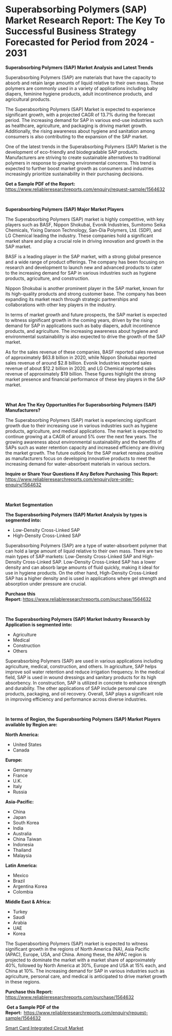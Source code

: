 <p><h1>Superabsorbing Polymers (SAP) Market Research Report: The Key To Successful Business Strategy Forecasted for Period from 2024 - 2031</h1></p><p><strong>Superabsorbing Polymers (SAP) Market Analysis and Latest Trends</strong></p>
<p><p>Superabsorbing Polymers (SAP) are materials that have the capacity to absorb and retain large amounts of liquid relative to their own mass. These polymers are commonly used in a variety of applications including baby diapers, feminine hygiene products, adult incontinence products, and agricultural products.</p><p>The Superabsorbing Polymers (SAP) Market is expected to experience significant growth, with a projected CAGR of 13.7% during the forecast period. The increasing demand for SAP in various end-use industries such as healthcare, agriculture, and packaging is driving market growth. Additionally, the rising awareness about hygiene and sanitation among consumers is also contributing to the expansion of the SAP market.</p><p>One of the latest trends in the Superabsorbing Polymers (SAP) Market is the development of eco-friendly and biodegradable SAP products. Manufacturers are striving to create sustainable alternatives to traditional polymers in response to growing environmental concerns. This trend is expected to further boost market growth as consumers and industries increasingly prioritize sustainability in their purchasing decisions.</p></p>
<p><strong>Get a Sample PDF of the Report:&nbsp;</strong> <a href="https://www.reliableresearchreports.com/enquiry/request-sample/1564632">https://www.reliableresearchreports.com/enquiry/request-sample/1564632</a></p>
<p>&nbsp;</p>
<p><strong>Superabsorbing Polymers (SAP) Major Market Players</strong></p>
<p><p>The Superabsorbing Polymers (SAP) market is highly competitive, with key players such as BASF, Nippon Shokubai, Evonik Industries, Sumitomo Seika Chemicals, Yixing Danson Technology, San-Dia Polymers, Ltd. (SDP), and LG Chemical leading the industry. These companies hold a significant market share and play a crucial role in driving innovation and growth in the SAP market.</p><p>BASF is a leading player in the SAP market, with a strong global presence and a wide range of product offerings. The company has been focusing on research and development to launch new and advanced products to cater to the increasing demand for SAP in various industries such as hygiene products, agriculture, and construction.</p><p>Nippon Shokubai is another prominent player in the SAP market, known for its high-quality products and strong customer base. The company has been expanding its market reach through strategic partnerships and collaborations with other key players in the industry.</p><p>In terms of market growth and future prospects, the SAP market is expected to witness significant growth in the coming years, driven by the rising demand for SAP in applications such as baby diapers, adult incontinence products, and agriculture. The increasing awareness about hygiene and environmental sustainability is also expected to drive the growth of the SAP market.</p><p>As for the sales revenue of these companies, BASF reported sales revenue of approximately $63.8 billion in 2020, while Nippon Shokubai reported sales revenue of around $2.8 billion. Evonik Industries reported sales revenue of about $12.2 billion in 2020, and LG Chemical reported sales revenue of approximately $19 billion. These figures highlight the strong market presence and financial performance of these key players in the SAP market.</p></p>
<p>&nbsp;</p>
<p><strong>What Are The Key Opportunities For Superabsorbing Polymers (SAP) Manufacturers?</strong></p>
<p><p>The Superabsorbing Polymers (SAP) market is experiencing significant growth due to their increasing use in various industries such as hygiene products, agriculture, and medical applications. The market is expected to continue growing at a CAGR of around 5% over the next few years. The growing awareness about environmental sustainability and the benefits of SAPs such as water retention capacity and increased efficiency are driving the market growth. The future outlook for the SAP market remains positive as manufacturers focus on developing innovative products to meet the increasing demand for water-absorbent materials in various sectors.</p></p>
<p><strong>Inquire or Share Your Questions If Any Before Purchasing This Report:</strong> <a href="https://www.reliableresearchreports.com/enquiry/pre-order-enquiry/1564632">https://www.reliableresearchreports.com/enquiry/pre-order-enquiry/1564632</a></p>
<p>&nbsp;</p>
<p><strong>Market Segmentation</strong></p>
<p><strong>The Superabsorbing Polymers (SAP) Market Analysis by types is segmented into:</strong></p>
<p><ul><li>Low-Density Cross-Linked SAP</li><li>High-Density Cross-Linked SAP</li></ul></p>
<p><p>Superabsorbing Polymers (SAP) are a type of water-absorbent polymer that can hold a large amount of liquid relative to their own mass. There are two main types of SAP markets: Low-Density Cross-Linked SAP and High-Density Cross-Linked SAP. Low-Density Cross-Linked SAP has a lower density and can absorb large amounts of fluid quickly, making it ideal for use in hygiene products. On the other hand, High-Density Cross-Linked SAP has a higher density and is used in applications where gel strength and absorption under pressure are crucial.</p></p>
<p><strong>Purchase this Report:&nbsp;</strong><a href="https://www.reliableresearchreports.com/purchase/1564632">https://www.reliableresearchreports.com/purchase/1564632</a></p>
<p>&nbsp;</p>
<p><strong>The Superabsorbing Polymers (SAP) Market Industry Research by Application is segmented into:</strong></p>
<p><ul><li>Agriculture</li><li>Medical</li><li>Construction</li><li>Others</li></ul></p>
<p><p>Superabsorbing Polymers (SAP) are used in various applications including agriculture, medical, construction, and others. In agriculture, SAP helps improve soil water retention and reduce irrigation frequency. In the medical field, SAP is used in wound dressings and sanitary products for its high absorbency. In construction, SAP is utilized in concrete to enhance strength and durability. The other applications of SAP include personal care products, packaging, and oil recovery. Overall, SAP plays a significant role in improving efficiency and performance across diverse industries.</p></p>
<p>&nbsp;</p>
<p><strong>In terms of Region, the Superabsorbing Polymers (SAP) Market Players available by Region are:</strong></p>
<p>
    <p> <strong> North America: </strong>
        <ul>
            <li>United States</li>
            <li>Canada</li>
        </ul>
        </p> 
    <p> <strong> Europe: </strong>
        <ul>
            <li>Germany</li>
            <li>France</li>
            <li>U.K.</li>
            <li>Italy</li>
            <li>Russia</li>
        </ul>
        </p> 
    <p> <strong> Asia-Pacific: </strong>
        <ul>
            <li>China</li>
            <li>Japan</li>
            <li>South Korea</li>
            <li>India</li>
            <li>Australia</li>
            <li>China Taiwan</li>
            <li>Indonesia</li>
            <li>Thailand</li>
            <li>Malaysia</li>
        </ul>
        </p> 
    <p> <strong> Latin America: </strong>
        <ul>
            <li>Mexico</li>
            <li>Brazil</li>
            <li>Argentina Korea</li>
            <li>Colombia</li>
        </ul>
        </p> 
    <p> <strong> Middle East & Africa: </strong>
        <ul>
            <li>Turkey</li>
            <li>Saudi</li>
            <li>Arabia</li>
            <li>UAE</li>
            <li>Korea</li>
        </ul>
    </p>
    </p>
<p><p>The Superabsorbing Polymers (SAP) market is expected to witness significant growth in the regions of North America (NA), Asia Pacific (APAC), Europe, USA, and China. Among these, the APAC region is projected to dominate the market with a market share of approximately 40%, followed by North America at 30%, Europe and USA at 15% each, and China at 10%. The increasing demand for SAP in various industries such as agriculture, personal care, and medical is anticipated to drive market growth in these regions.</p></p>
<p><strong>Purchase this Report: </strong><a href="https://www.reliableresearchreports.com/purchase/1564632">https://www.reliableresearchreports.com/purchase/1564632</a></p>
<p>&nbsp;<strong>Get a Sample PDF of the Report:&nbsp;&nbsp;</strong><a href="https://www.reliableresearchreports.com/enquiry/request-sample/1564632">https://www.reliableresearchreports.com/enquiry/request-sample/1564632</a></p>
<p><strong></strong></p>
<p><p><a href="https://chivalrous-flock-a86.notion.site/Smart-Card-Integrated-Circuit-Market-Research-Report-Reveals-The-Latest-Trends-And-Opportunities-of--19b6fb5e5bc44042a41463efde62473c">Smart Card Integrated Circuit Market</a></p></p>